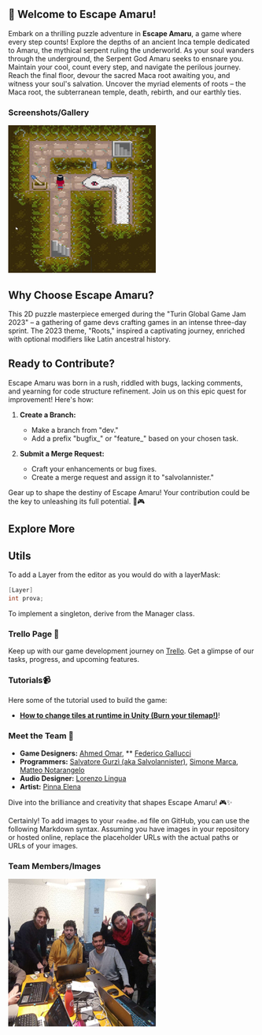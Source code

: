 ## 🐍 Welcome to Escape Amaru!

Embark on a thrilling puzzle adventure in **Escape Amaru**, a game where every step counts! Explore the depths of an ancient Inca temple dedicated to Amaru, the mythical serpent ruling the underworld. As your soul wanders through the underground, the Serpent God Amaru seeks to ensnare you. Maintain your cool, count every step, and navigate the perilous journey. Reach the final floor, devour the sacred Maca root awaiting you, and witness your soul's salvation. Uncover the myriad elements of roots – the Maca root, the subterranean temple, death, rebirth, and our earthly ties.

### Screenshots/Gallery

![Screenshot 1](Images/escape_amaru_1_small.jpg)



## Why Choose Escape Amaru?

This 2D puzzle masterpiece emerged during the "Turin Global Game Jam 2023" – a gathering of game devs crafting games in an intense three-day sprint. The 2023 theme, "Roots," inspired a captivating journey, enriched with optional modifiers like Latin ancestral history.

## Ready to Contribute?

Escape Amaru was born in a rush, riddled with bugs, lacking comments, and yearning for code structure refinement. Join us on this epic quest for improvement! Here's how:

1. **Create a Branch:**
   - Make a branch from "dev."
   - Add a prefix "bugfix_" or "feature_" based on your chosen task.

2. **Submit a Merge Request:**
   - Craft your enhancements or bug fixes.
   - Create a merge request and assign it to "salvolannister."

Gear up to shape the destiny of Escape Amaru! Your contribution could be the key to unleashing its full potential. 🚀🎮

## Explore More

## Utils
To add a Layer from the editor as you would do with a layerMask:
```csharp
[Layer]
int prova;
```
To implement a singleton, derive from the Manager<T> class.


### Trello Page 🚀
Keep up with our game development journey on [Trello](https://trello.com/invite/b/OARn4aKr/ATTI8184aeb3e87ef16beb69b01d568d772d7382DCCF/turingamejam). Get a glimpse of our tasks, progress, and upcoming features.

### Tutorials📹
Here some of the tutorial used to build the game:
-  [**How to change tiles at runtime in Unity (Burn your tilemap!)**](https://www.youtube.com/watch?v=hPsB6MiJPQY)!

### Meet the Team 🌟

- **Game Designers:** [Ahmed Omar](https://www.linkedin.com/in/ahmed-omar-8661a9193/), ** [Federico Gallucci](https://www.linkedin.com/in/federico-gallucci-safriaduo/)   
- **Programmers:** [Salvatore Gurzì (aka Salvolannister)](https://www.linkedin.com/in/salvatoregurzi/), [Simone Marca](https://www.linkedin.com/in/simone-marca-184a59100/), [Matteo Notarangelo](https://www.linkedin.com/in/mattnot/)
- **Audio Designer:** [Lorenzo Lingua](https://www.linkedin.com/in/lorenzo-lingua-68562b231/)
- **Artist:** [Pinna Elena](https://www.linkedin.com/in/elena-pinna-657638155/)

Dive into the brilliance and creativity that shapes Escape Amaru! 🎮✨


Certainly! To add images to your `readme.md` file on GitHub, you can use the following Markdown syntax. Assuming you have images in your repository or hosted online, replace the placeholder URLs with the actual paths or URLs of your images.


### Team Members/Images

![Group Image](Images/EscapeAmaruGroup_small.jpg)

